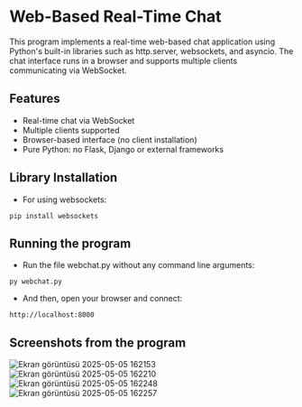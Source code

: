 # Web-Based Real-Time Chat
This program implements a real-time web-based chat application using Python's built-in libraries such as http.server, websockets, and asyncio. The chat interface runs in a browser and supports multiple clients communicating via WebSocket.

## Features
* Real-time chat via WebSocket
* Multiple clients supported
* Browser-based interface (no client installation)
* Pure Python: no Flask, Django or external frameworks

## Library Installation
* For using websockets:
```
pip install websockets
```

## Running the program
* Run the file webchat.py without any command line arguments:
```
py webchat.py
```

* And then, open your browser and connect:
```
http://localhost:8000
```

## Screenshots from the program
![Ekran görüntüsü 2025-05-05 162153](https://github.com/user-attachments/assets/c02b6d3f-1d76-4a4a-8613-be9f5bb3a5c4)
![Ekran görüntüsü 2025-05-05 162210](https://github.com/user-attachments/assets/3638e92c-3d70-4f03-8f24-f75400f54fcb)
![Ekran görüntüsü 2025-05-05 162248](https://github.com/user-attachments/assets/abd7199e-7b65-4149-b995-b8aa4956b6c4)
![Ekran görüntüsü 2025-05-05 162257](https://github.com/user-attachments/assets/9a242cb1-288e-4280-a5a3-3a1ebb99cd8d)
